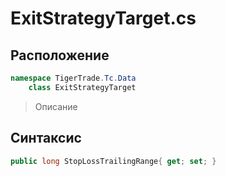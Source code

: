 
# ExitStrategyTarget.cs
## Расположение
```csharp
namespace TigerTrade.Tc.Data  
    class ExitStrategyTarget
```

> Описание

## Синтаксис
```csharp
public long StopLossTrailingRange{ get; set; }
```
